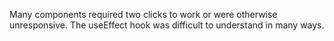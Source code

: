 Many components required two clicks to work or were otherwise unresponsive. The useEffect hook was difficult to understand in many ways.